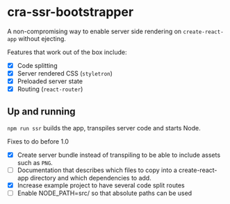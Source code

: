 # cra-ssr-bootstrapper

A non-compromising way to enable server side rendering on `create-react-app` without ejecting.

Features that work out of the box include:
- [x] Code splitting
- [x] Server rendered CSS (`styletron`)
- [x] Preloaded server state
- [x] Routing (`react-router`)

## Up and running 

`npm run ssr` builds the app, transpiles server code and starts Node.

Fixes to do before 1.0
- [x] Create server bundle instead of transpiling to be able to include assets such as `PNG`.
- [ ] Documentation that describes which files to copy into a create-react-app directory and which dependencies to add.
- [x] Increase example project to have several code split routes
- [ ] Enable NODE_PATH=src/ so that absolute paths can be used